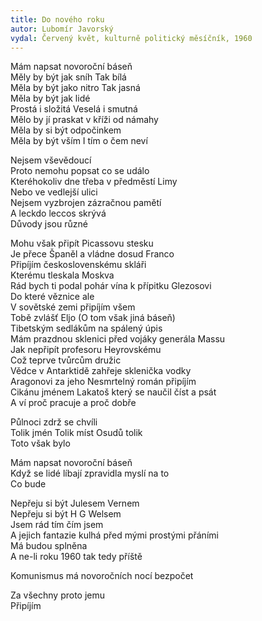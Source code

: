 ```yaml
---
title: Do nového roku
autor: Lubomír Javorský
vydal: Červený květ, kulturně politický měsíčník, 1960
---
```


Mám napsat novoroční báseň   
Měly by být jak sníh Tak bílá   
Měla by být jako nitro Tak jasná   
Měla by být jak lidé   
Prostá i složitá Veselá i smutná   
Mělo by jí praskat v kříži od námahy   
Měla by si být odpočinkem   
Měla by být vším I tím o čem neví

Nejsem vševědoucí   
Proto nemohu popsat co se událo   
Kteréhokoliv dne třeba v předměstí Limy   
Nebo ve vedlejší ulici   
Nejsem vyzbrojen zázračnou pamětí   
A leckdo leccos skrývá   
Důvody jsou různé

Mohu však připít Picassovu stesku   
Je přece Španěl a vládne dosud Franco   
Připíjím československému skláři   
Kterému tleskala Moskva   
Rád bych ti podal pohár vína k přípitku Glezosovi   
Do které věznice ale   
V sovětské zemi připíjím všem    
Tobě zvlášť Eljo (O tom však jiná báseň)   
Tibetským sedlákům na spálený úpis   
Mám prazdnou sklenici před vojáky generála Massu   
Jak nepřipít profesoru Heyrovskému   
Což teprve tvůrcům družic   
Vědce v Antarktidě zahřeje sklenička vodky   
Aragonovi za jeho Nesmrtelný román připíjím   
Cikánu jménem Lakatoš který se naučil číst a psát   
A ví proč pracuje a proč dobře

Půlnoci zdrž se chvíli    
Tolik jmén Tolik míst Osudů tolik   
Toto však bylo

Mám napsat novoroční báseň    
Když se lidé líbají zpravidla myslí na to   
Co bude

Nepřeju si být Julesem Vernem   
Nepřeju si být H G Welsem   
Jsem rád tím čím jsem   
A jejich fantazie kulhá před mými prostými přáními  
Má budou splněna     
A ne-li roku 1960 tak tedy příště

Komunismus má novoročních nocí bezpočet

Za všechny proto jemu    
Připíjím


